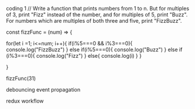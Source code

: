 coding 1 
// Write a function that prints numbers from 1 to n. But for multiples of 3, print "Fizz" instead of the number, and for multiples of 5, print "Buzz". For numbers which are multiples of both three and five, print "FizzBuzz".


const fizzFunc = (num) => {
    
   for(let i =1; i<=num; i++){
       if(i%5===0 && i%3===0){
       console.log("FizzBuzz")
       }
       else if(i%5===0){
       console.log("Buzz")
       }
       else if (i%3===0){
           console.log("Fizz")
       }
       else{
           console.log(i)
       }
   }

}

fizzFunc(31)


   debouncing 
   event propagation

   redux workflow
   
   

   
    



